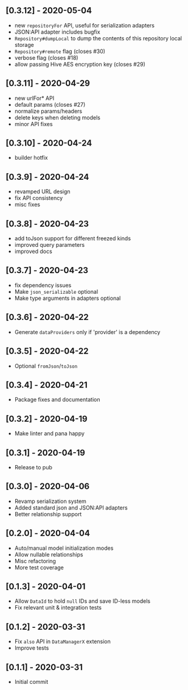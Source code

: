 ## [0.3.12] - 2020-05-04

 - new `repositoryFor` API, useful for serialization adapters
 - JSON:API adapter includes bugfix
 - `Repository#dumpLocal` to dump the contents of this repository local storage
 - `Repository#remote` flag (closes #30)
 - verbose flag (closes #18)
 - allow passing Hive AES encryption key (closes #29)

## [0.3.11] - 2020-04-29

  - new urlFor* API
  - default params (closes #27)
  - normalize params/headers
  - delete keys when deleting models
  - minor API fixes

## [0.3.10] - 2020-04-24

 - builder hotfix

## [0.3.9] - 2020-04-24

 - revamped URL design
 - fix API consistency
 - misc fixes

## [0.3.8] - 2020-04-23

 - add toJson support for different freezed kinds
 - improved query parameters
 - improved docs

## [0.3.7] - 2020-04-23

 - fix dependency issues
 - Make `json_serializable` optional
 - Make type arguments in adapters optional

## [0.3.6] - 2020-04-22

  - Generate `dataProviders` only if 'provider' is a dependency

## [0.3.5] - 2020-04-22

  - Optional `fromJson`/`toJson`

## [0.3.4] - 2020-04-21

  - Package fixes and documentation

## [0.3.2] - 2020-04-19

  - Make linter and pana happy

## [0.3.1] - 2020-04-19

  - Release to pub

## [0.3.0] - 2020-04-06

 - Revamp serialization system
 - Added standard json and JSON:API adapters
 - Better relationship support

## [0.2.0] - 2020-04-04

 - Auto/manual model initialization modes
 - Allow nullable relationships
 - Misc refactoring
 - More test coverage

## [0.1.3] - 2020-04-01

 - Allow `DataId` to hold `null` IDs and save ID-less models
 - Fix relevant unit & integration tests

## [0.1.2] - 2020-03-31

 - Fix `also` API in `DataManagerX` extension
 - Improve tests

## [0.1.1] - 2020-03-31

 - Initial commit